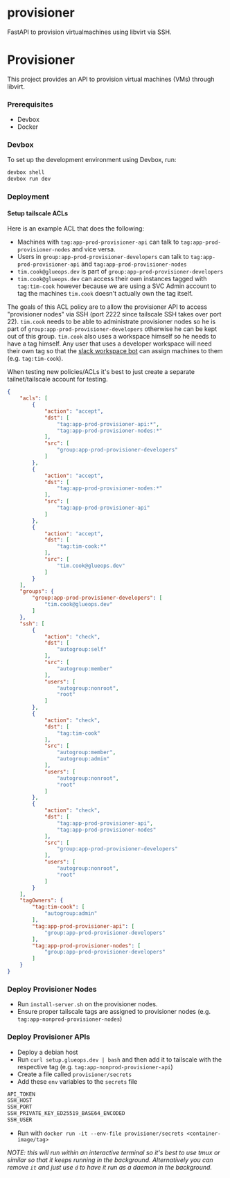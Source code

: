 # provisioner

FastAPI to provision virtualmachines using libvirt via SSH.

# Provisioner

This project provides an API to provision virtual machines (VMs) through libvirt.

### Prerequisites

- Devbox
- Docker

### Devbox

To set up the development environment using Devbox, run:
```sh
devbox shell
devbox run dev
```


### Deployment

#### Setup tailscale ACLs

Here is an example ACL that does the following:

- Machines with `tag:app-prod-provisioner-api` can talk to `tag:app-prod-provisioner-nodes` and vice versa.
- Users in `group:app-prod-provisioner-developers` can talk to `tag:app-prod-provisioner-api` and  `tag:app-prod-provisioner-nodes` 
- `tim.cook@glueops.dev` is part of `group:app-prod-provisioner-developers`
- `tim.cook@glueops.dev` can access their own instances tagged with `tag:tim-cook` however because we are using a SVC Admin account to tag the machines `tim.cook` doesn't actually own the tag itself.

The goals of this ACL policy are to allow the provisioner API to access "provisioner nodes" via SSH (port 2222 since tailscale SSH takes over port 22). `tim.cook` needs to be able to administrate provisioner nodes so he is part of `group:app-prod-provisioner-developers` otherwise he can be kept out of this group. `tim.cook` also uses a workspace himself so he needs to have a tag himself. Any user that uses a developer workspace will need their own tag so that the [slack workspace bot](https://github.com/GlueOps/slackbot-developer-workspaces) can assign machines to them (e.g.  `tag:tim-cook`).

When testing new policies/ACLs it's best to just create a separate tailnet/tailscale account for testing.

```json
{
    "acls": [
        {
            "action": "accept",
            "dst": [
                "tag:app-prod-provisioner-api:*",
                "tag:app-prod-provisioner-nodes:*"
            ],
            "src": [
                "group:app-prod-provisioner-developers"
            ]
        },
        {
            "action": "accept",
            "dst": [
                "tag:app-prod-provisioner-nodes:*"
            ],
            "src": [
                "tag:app-prod-provisioner-api"
            ]
        },
        {
            "action": "accept",
            "dst": [
                "tag:tim-cook:*"
            ],
            "src": [
                "tim.cook@glueops.dev"
            ]
        }
    ],
    "groups": {
        "group:app-prod-provisioner-developers": [
            "tim.cook@glueops.dev"
        ]
    },
    "ssh": [
        {
            "action": "check",
            "dst": [
                "autogroup:self"
            ],
            "src": [
                "autogroup:member"
            ],
            "users": [
                "autogroup:nonroot",
                "root"
            ]
        },
        {
            "action": "check",
            "dst": [
                "tag:tim-cook"
            ],
            "src": [
                "autogroup:member",
                "autogroup:admin"
            ],
            "users": [
                "autogroup:nonroot",
                "root"
            ]
        },
        {
            "action": "check",
            "dst": [
                "tag:app-prod-provisioner-api",
                "tag:app-prod-provisioner-nodes"
            ],
            "src": [
                "group:app-prod-provisioner-developers"
            ],
            "users": [
                "autogroup:nonroot",
                "root"
            ]
        }
    ],
    "tagOwners": {
        "tag:tim-cook": [
            "autogroup:admin"
        ],
        "tag:app-prod-provisioner-api": [
            "group:app-prod-provisioner-developers"
        ],
        "tag:app-prod-provisioner-nodes": [
            "group:app-prod-provisioner-developers"
        ]
    }
}
```



### Deploy Provisioner Nodes

- Run `install-server.sh` on the provisioner nodes.
- Ensure proper tailscale tags are assigned to provisioner nodes (e.g. `tag:app-nonprod-provisioner-nodes`)


### Deploy Provisioner APIs

- Deploy a debian host
- Run `curl setup.glueops.dev | bash` and then add it to tailscale with the respective tag (e.g. `tag:app-nonprod-provisioner-api`)
- Create a file called `provisioner/secrets`
- Add these `env` variables to the `secrets` file
```bash
API_TOKEN
SSH_HOST
SSH_PORT
SSH_PRIVATE_KEY_ED25519_BASE64_ENCODED
SSH_USER
```
- Run with `docker run -it --env-file provisioner/secrets <container-image/tag>`

_NOTE: this will run within an interactive terminal so it's best to use tmux or similar so that it keeps running in the background. Alternatively you can remove `it` and just use `d` to have it run as a daemon in the background._
